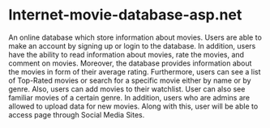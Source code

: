# Internet-movie-database-asp.net
An online database which store information about movies. Users are able to make an account by signing up or login to the database. In addition, users have the ability to read information about movies, rate the movies, and comment on movies. Moreover, the database provides information about the movies in form of their average rating. Furthermore, users can see a list of Top-Rated movies or search for a specific movie either by name or by genre. Also, users can add movies to their watchlist. User can also see familiar movies of a certain genre. In addition, users who are admins are allowed to upload data for new movies. Along with this, user will be able to access page through Social Media Sites.
